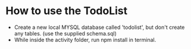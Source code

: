 # How to use the TodoList

+ Create a new local MYSQL database called 'todolist', but don't create any tables. (use the supplied schema.sql)
+ While inside the activity folder, run npm install in terminal.
